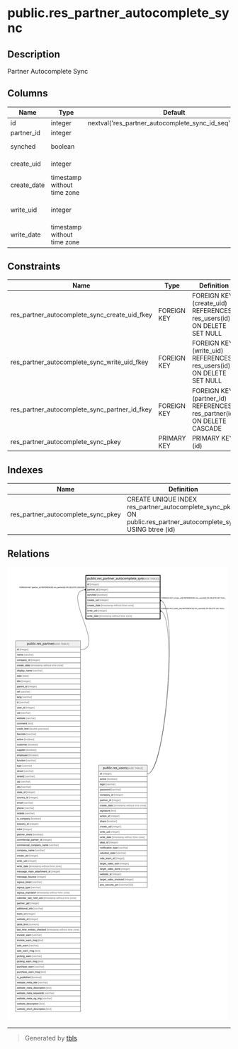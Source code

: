 # public.res_partner_autocomplete_sync

## Description

Partner Autocomplete Sync

## Columns

| Name | Type | Default | Nullable | Children | Parents | Comment |
| ---- | ---- | ------- | -------- | -------- | ------- | ------- |
| id | integer | nextval('res_partner_autocomplete_sync_id_seq'::regclass) | false |  |  |  |
| partner_id | integer |  | true |  | [public.res_partner](public.res_partner.md) | Partner |
| synched | boolean |  | true |  |  | Is synched |
| create_uid | integer |  | true |  | [public.res_users](public.res_users.md) | Created by |
| create_date | timestamp without time zone |  | true |  |  | Created on |
| write_uid | integer |  | true |  | [public.res_users](public.res_users.md) | Last Updated by |
| write_date | timestamp without time zone |  | true |  |  | Last Updated on |

## Constraints

| Name | Type | Definition |
| ---- | ---- | ---------- |
| res_partner_autocomplete_sync_create_uid_fkey | FOREIGN KEY | FOREIGN KEY (create_uid) REFERENCES res_users(id) ON DELETE SET NULL |
| res_partner_autocomplete_sync_write_uid_fkey | FOREIGN KEY | FOREIGN KEY (write_uid) REFERENCES res_users(id) ON DELETE SET NULL |
| res_partner_autocomplete_sync_partner_id_fkey | FOREIGN KEY | FOREIGN KEY (partner_id) REFERENCES res_partner(id) ON DELETE CASCADE |
| res_partner_autocomplete_sync_pkey | PRIMARY KEY | PRIMARY KEY (id) |

## Indexes

| Name | Definition |
| ---- | ---------- |
| res_partner_autocomplete_sync_pkey | CREATE UNIQUE INDEX res_partner_autocomplete_sync_pkey ON public.res_partner_autocomplete_sync USING btree (id) |

## Relations

![er](public.res_partner_autocomplete_sync.svg)

---

> Generated by [tbls](https://github.com/k1LoW/tbls)

